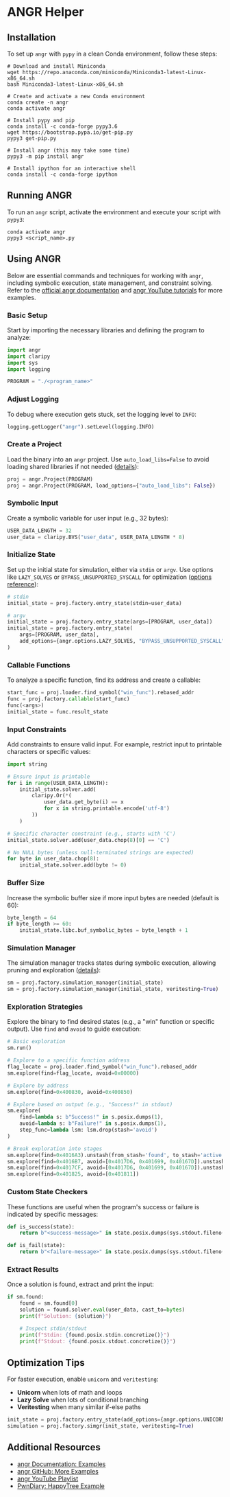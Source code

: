 # ANGR Helper

## Installation

To set up `angr` with `pypy` in a clean Conda environment, follow these steps:

```shell
# Download and install Miniconda
wget https://repo.anaconda.com/miniconda/Miniconda3-latest-Linux-x86_64.sh
bash Miniconda3-latest-Linux-x86_64.sh

# Create and activate a new Conda environment
conda create -n angr
conda activate angr

# Install pypy and pip
conda install -c conda-forge pypy3.6
wget https://bootstrap.pypa.io/get-pip.py
pypy3 get-pip.py

# Install angr (this may take some time)
pypy3 -m pip install angr

# Install ipython for an interactive shell
conda install -c conda-forge ipython
```

## Running ANGR

To run an `angr` script, activate the environment and execute your script with `pypy3`:

```shell
conda activate angr
pypy3 <script_name>.py
```

## Using ANGR

Below are essential commands and techniques for working with `angr`, including symbolic execution, state management, and constraint solving. Refer to the [official angr documentation](https://docs.angr.io/examples) and [angr YouTube tutorials](https://www.youtube.com/playlist?list=PL-nPhof8EyrGKytps3g582KNiJyIAOtBG) for more examples.

### Basic Setup

Start by importing the necessary libraries and defining the program to analyze:

```python
import angr
import claripy
import sys
import logging

PROGRAM = "./<program_name>"
```

### Adjust Logging

To debug where execution gets stuck, set the logging level to `INFO`:

```python
logging.getLogger("angr").setLevel(logging.INFO)
```

### Create a Project

Load the binary into an `angr` project. Use `auto_load_libs=False` to avoid loading shared libraries if not needed ([details](https://docs.angr.io/built-in-analyses/cfg#shared-libraries)):

```python
proj = angr.Project(PROGRAM)
proj = angr.Project(PROGRAM, load_options={"auto_load_libs": False})
```

### Symbolic Input

Create a symbolic variable for user input (e.g., 32 bytes):

```python
USER_DATA_LENGTH = 32
user_data = claripy.BVS("user_data", USER_DATA_LENGTH * 8)
```

### Initialize State

Set up the initial state for simulation, either via `stdin` or `argv`. Use options like `LAZY_SOLVES` or `BYPASS_UNSUPPORTED_SYSCALL` for optimization ([options reference](https://docs.angr.io/appendix/options#options)):

```python
# stdin
initial_state = proj.factory.entry_state(stdin=user_data)

# argv
initial_state = proj.factory.entry_state(args=[PROGRAM, user_data])
initial_state = proj.factory.entry_state(
    args=[PROGRAM, user_data],
    add_options={angr.options.LAZY_SOLVES, "BYPASS_UNSUPPORTED_SYSCALL"}
)
```

### Callable Functions

To analyze a specific function, find its address and create a callable:

```python
start_func = proj.loader.find_symbol("win_func").rebased_addr
func = proj.factory.callable(start_func)
func(<args>)
initial_state = func.result_state
```

### Input Constraints

Add constraints to ensure valid input. For example, restrict input to printable characters or specific values:

```python
import string

# Ensure input is printable
for i in range(USER_DATA_LENGTH):
    initial_state.solver.add(
        claripy.Or(*(
            user_data.get_byte(i) == x
            for x in string.printable.encode('utf-8')
        ))
    )

# Specific character constraint (e.g., starts with 'C')
initial_state.solver.add(user_data.chop(8)[0] == 'C')

# No NULL bytes (unless null-terminated strings are expected)
for byte in user_data.chop(8):
    initial_state.solver.add(byte != 0)
```

### Buffer Size

Increase the symbolic buffer size if more input bytes are needed (default is 60):

```python
byte_length = 64
if byte_length >= 60:
    initial_state.libc.buf_symbolic_bytes = byte_length + 1
```

### Simulation Manager

The simulation manager tracks states during symbolic execution, allowing pruning and exploration ([details](https://docs.angr.io/core-concepts/analyses#simulation-managers)):

```python
sm = proj.factory.simulation_manager(initial_state)
sm = proj.factory.simulation_manager(initial_state, veritesting=True)
```

### Exploration Strategies

Explore the binary to find desired states (e.g., a "win" function or specific output). Use `find` and `avoid` to guide execution:

```python
# Basic exploration
sm.run()

# Explore to a specific function address
flag_locate = proj.loader.find_symbol("win_func").rebased_addr
sm.explore(find=flag_locate, avoid=0x00000)

# Explore by address
sm.explore(find=0x400830, avoid=0x400850)

# Explore based on output (e.g., "Success!" in stdout)
sm.explore(
    find=lambda s: b"Success!" in s.posix.dumps(1),
    avoid=lambda s: b"Failure!" in s.posix.dumps(1),
    step_func=lambda lsm: lsm.drop(stash='avoid')
)

# Break exploration into stages
sm.explore(find=0x4016A3).unstash(from_stash='found', to_stash='active')
sm.explore(find=0x4016B7, avoid=[0x4017D6, 0x401699, 0x40167D]).unstash(from_stash='found', to_stash='active')
sm.explore(find=0x4017CF, avoid=[0x4017D6, 0x401699, 0x40167D]).unstash(from_stash='found', to_stash='active')
sm.explore(find=0x401825, avoid=[0x401811])
```

### Custom State Checkers

These functions are useful when the program's success or failure is indicated by specific messages:

```python
def is_success(state):
    return b"<success-message>" in state.posix.dumps(sys.stdout.fileno())

def is_fail(state):
    return b"<failure-message>" in state.posix.dumps(sys.stdout.fileno())
```

### Extract Results

Once a solution is found, extract and print the input:

```python
if sm.found:
    found = sm.found[0]
    solution = found.solver.eval(user_data, cast_to=bytes)
    print(f"Solution: {solution}")

    # Inspect stdin/stdout
    print(f"Stdin: {found.posix.stdin.concretize()}")
    print(f"Stdout: {found.posix.stdout.concretize()}")
```

## Optimization Tips

For faster execution, enable `unicorn` and `veritesting`:

- **Unicorn** when lots of math and loops
- **Lazy Solve** when lots of conditional branching
- **Veritesting** when many similar if-else paths

```python
init_state = proj.factory.entry_state(add_options={angr.options.UNICORN, angr.options.LAZY_SOLVES})
simulation = proj.factory.simgr(init_state, veritesting=True)
```

## Additional Resources

- [angr Documentation: Examples](https://docs.angr.io/examples)
- [angr GitHub: More Examples](https://github.com/angr/angr-doc/blob/master/docs/more-examples.md)
- [angr YouTube Playlist](https://www.youtube.com/playlist?list=PL-nPhof8EyrGKytps3g582KNiJyIAOtBG)
- [PwnDiary: HappyTree Example](https://pwndiary.com/0ctf-2020-happytree)